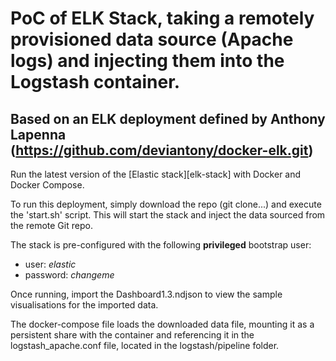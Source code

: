 # PoC of ELK Stack, taking a remotely provisioned data source (Apache logs) and injecting them into the Logstash container.

## Based on an ELK deployment defined by Anthony Lapenna (https://github.com/deviantony/docker-elk.git)

Run the latest version of the [Elastic stack][elk-stack] with Docker and Docker Compose.

To run this deployment, simply download the repo (git clone...) and execute the 'start.sh' script. This will
start the stack and inject the data sourced from the remote Git repo. 

The stack is pre-configured with the following **privileged** bootstrap user:

* user: *elastic*
* password: *changeme*

Once running, import the Dashboard1.3.ndjson to view the sample visualisations for the imported data.

The docker-compose file loads the downloaded data file, mounting it as a persistent share with the container and referencing it
in the logstash_apache.conf file, located in the logstash/pipeline folder. 




